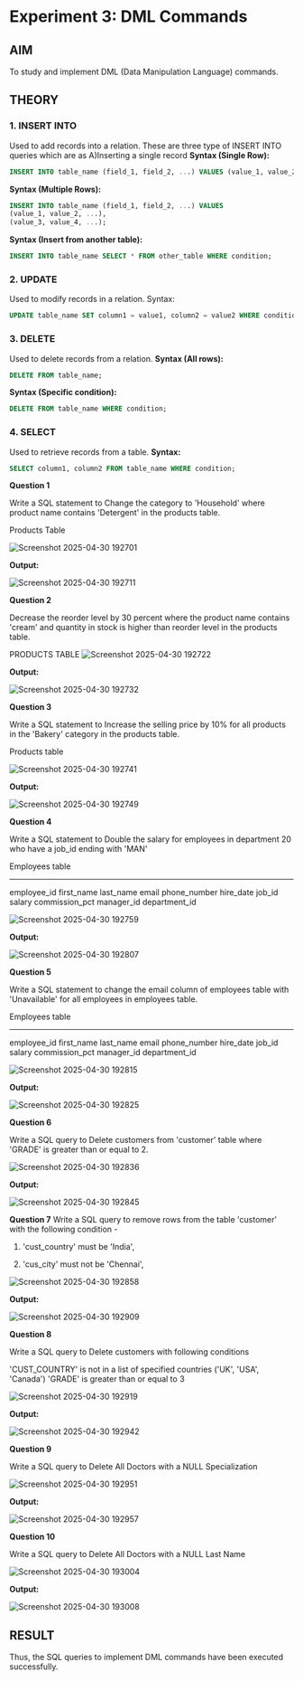 # Experiment 3: DML Commands

## AIM
To study and implement DML (Data Manipulation Language) commands.

## THEORY

### 1. INSERT INTO
Used to add records into a relation.
These are three type of INSERT INTO queries which are as
A)Inserting a single record
**Syntax (Single Row):**
```sql
INSERT INTO table_name (field_1, field_2, ...) VALUES (value_1, value_2, ...);
```
**Syntax (Multiple Rows):**
```sql
INSERT INTO table_name (field_1, field_2, ...) VALUES
(value_1, value_2, ...),
(value_3, value_4, ...);
```
**Syntax (Insert from another table):**
```sql
INSERT INTO table_name SELECT * FROM other_table WHERE condition;
```
### 2. UPDATE
Used to modify records in a relation.
Syntax:
```sql
UPDATE table_name SET column1 = value1, column2 = value2 WHERE condition;
```
### 3. DELETE
Used to delete records from a relation.
**Syntax (All rows):**
```sql
DELETE FROM table_name;
```
**Syntax (Specific condition):**
```sql
DELETE FROM table_name WHERE condition;
```
### 4. SELECT
Used to retrieve records from a table.
**Syntax:**
```sql
SELECT column1, column2 FROM table_name WHERE condition;
```
**Question 1**

Write a SQL statement to Change the category to 'Household' where product name contains 'Detergent' in the products table.

Products Table 

![Screenshot 2025-04-30 192701](https://github.com/user-attachments/assets/ed5c78a7-dfe7-403a-9272-90711d0b0d27)



**Output:**

![Screenshot 2025-04-30 192711](https://github.com/user-attachments/assets/74787948-4d03-4f9b-ace6-4e74329324af)



**Question 2**

Decrease the reorder level by 30 percent where the product name contains 'cream' and quantity in stock is higher than reorder level in the products table.

PRODUCTS TABLE
![Screenshot 2025-04-30 192722](https://github.com/user-attachments/assets/a0dafb09-0bc8-4aa1-bfa0-35aa56f76ae3)


**Output:**

![Screenshot 2025-04-30 192732](https://github.com/user-attachments/assets/e37c7017-ee8d-48f0-944c-443cf4f11204)


**Question 3**

Write a SQL statement to Increase the selling price by 10% for all products in the 'Bakery' category in the products table.

Products table

![Screenshot 2025-04-30 192741](https://github.com/user-attachments/assets/8ef19ff3-993d-44ee-9ba9-cb856085ea25)


**Output:**

![Screenshot 2025-04-30 192749](https://github.com/user-attachments/assets/3d1d1b6c-0347-42ea-9f53-f5d6b21d2f7d)


**Question 4**

Write a SQL statement to Double the salary for employees in department 20 who have a job_id ending with 'MAN'

Employees table

---------------
employee_id
first_name
last_name
email
phone_number
hire_date
job_id
salary
commission_pct
manager_id
department_id


![Screenshot 2025-04-30 192759](https://github.com/user-attachments/assets/fd0b37b1-27c8-4e25-87a9-fc8b50d69984)




**Output:**

![Screenshot 2025-04-30 192807](https://github.com/user-attachments/assets/340dad5d-f2bc-48bf-bf66-77be30e28536)




**Question 5**

Write a SQL statement to change the email column of employees table with 'Unavailable' for all employees in employees table.

Employees table

---------------
employee_id
first_name
last_name
email
phone_number
hire_date
job_id
salary
commission_pct
manager_id
department_id

![Screenshot 2025-04-30 192815](https://github.com/user-attachments/assets/cf922c4c-21bd-4bc6-9568-24e53618d8e7)



**Output:**

![Screenshot 2025-04-30 192825](https://github.com/user-attachments/assets/1294e03e-45e8-4925-afe3-dfc7ae727a60)





**Question 6**

Write a SQL query to Delete customers from 'customer' table where 'GRADE' is greater than or equal to 2.

![Screenshot 2025-04-30 192836](https://github.com/user-attachments/assets/d407c442-52c4-4003-a626-07777a429ba3)


**Output:**


![Screenshot 2025-04-30 192845](https://github.com/user-attachments/assets/de4752a4-092c-4e43-832f-cec187a02bf6)



**Question 7**
Write a SQL query to remove rows from the table 'customer' with the following condition -

1. 'cust_country' must be 'India',

2. 'cus_city' must not be 'Chennai',


![Screenshot 2025-04-30 192858](https://github.com/user-attachments/assets/893d7fcf-4262-4829-b02f-899b319d3b9f)



**Output:**


![Screenshot 2025-04-30 192909](https://github.com/user-attachments/assets/a71a0fac-efed-4ae7-a7b6-d6e698ef9c97)



**Question 8**

Write a SQL query to Delete customers with following conditions

'CUST_COUNTRY' is not in a list of specified countries ('UK', 'USA', 'Canada')
'GRADE' is greater than or equal to 3

![Screenshot 2025-04-30 192919](https://github.com/user-attachments/assets/4576cb84-cceb-4d22-aa93-eb4d68577a2d)


**Output:**

![Screenshot 2025-04-30 192942](https://github.com/user-attachments/assets/c162108f-35b4-4f23-9e98-1811e59e5348)


**Question 9**

Write a SQL query to Delete All Doctors with a NULL Specialization

![Screenshot 2025-04-30 192951](https://github.com/user-attachments/assets/221432fe-18e0-45bf-b96f-717c0ac3aa9e)


**Output:**


![Screenshot 2025-04-30 192957](https://github.com/user-attachments/assets/9dd053ba-470c-469e-9028-46d40dde3d37)




**Question 10**

Write a SQL query to Delete All Doctors with a NULL Last Name

![Screenshot 2025-04-30 193004](https://github.com/user-attachments/assets/a088d915-0f29-4974-9760-e5ffd7ba079f)


**Output:**

![Screenshot 2025-04-30 193008](https://github.com/user-attachments/assets/038721b3-0fce-40d5-91fb-c64a5d9fbca8)



## RESULT
Thus, the SQL queries to implement DML commands have been executed successfully.
